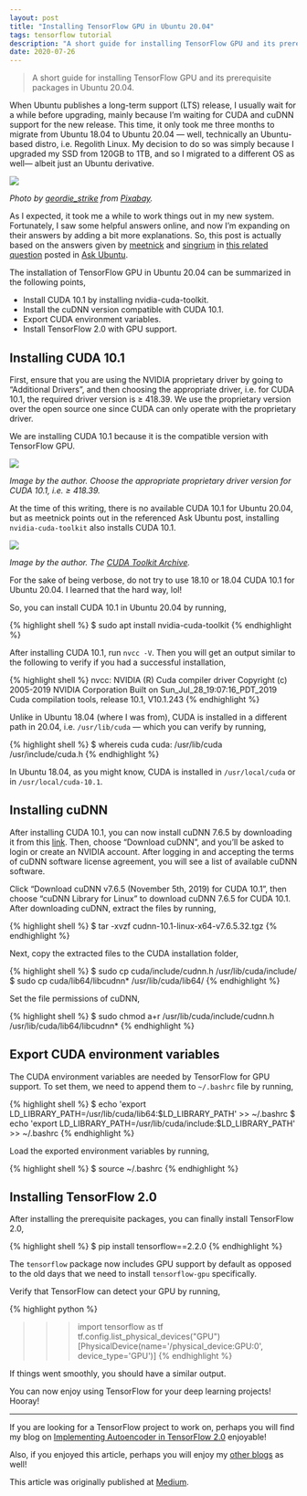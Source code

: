 ```yaml
---
layout: post
title: "Installing TensorFlow GPU in Ubuntu 20.04"
tags: tensorflow tutorial
description: "A short guide for installing TensorFlow GPU and its prerequisite packages in Ubuntu 20.04."
date: 2020-07-26
---
```


> A short guide for installing TensorFlow GPU and its prerequisite packages in Ubuntu 20.04.

When Ubuntu publishes a long-term support (LTS) release, I usually wait for a while before upgrading, mainly because I’m waiting for CUDA and cuDNN support for the new release. This time, it only took me three months to migrate from Ubuntu 18.04 to Ubuntu 20.04 — well, technically an Ubuntu-based distro, i.e. Regolith Linux. My decision to do so was simply because I upgraded my SSD from 120GB to 1TB, and so I migrated to a different OS as well— albeit just an Ubuntu derivative.

![](https://miro.medium.com/max/875/0*BZ9WK2GGWWHa0g32.jpg)

*Photo by [geordie_strike](https://pixabay.com/users/geordie_strike-17222189/) from [Pixabay](https://pixabay.com/photos/laptop-computer-business-tech-5421966/).*

As I expected, it took me a while to work things out in my new system. Fortunately, I saw some helpful answers online, and now I’m expanding on their answers by adding a bit more explanations. So, this post is actually based on the answers given by [meetnick](https://askubuntu.com/users/263979/meetnick) and [singrium](https://askubuntu.com/users/822295/singrium) in [this related question](https://askubuntu.com/questions/1230645/when-is-cuda-gonna-be-released-for-ubuntu-20-04) posted in [Ask Ubuntu](https://askubuntu.com/).

The installation of TensorFlow GPU in Ubuntu 20.04 can be summarized in the following points,
* Install CUDA 10.1 by installing nvidia-cuda-toolkit.
* Install the cuDNN version compatible with CUDA 10.1.
* Export CUDA environment variables.
* Install TensorFlow 2.0 with GPU support.

## Installing CUDA 10.1
First, ensure that you are using the NVIDIA proprietary driver by going to “Additional Drivers”, and then choosing the appropriate driver, i.e. for CUDA 10.1, the required driver version is ≥ 418.39. We use the proprietary version over the open source one since CUDA can only operate with the proprietary driver.

We are installing CUDA 10.1 because it is the compatible version with TensorFlow GPU.

![](https://miro.medium.com/max/875/0*M-eE2LPKX5trA4Hx.png)

*Image by the author. Choose the appropriate proprietary driver version for CUDA 10.1, i.e. ≥ 418.39.*

At the time of this writing, there is no available CUDA 10.1 for Ubuntu 20.04, but as meetnick points out in the referenced Ask Ubuntu post, installing `nvidia-cuda-toolkit` also installs CUDA 10.1.

![](https://miro.medium.com/max/875/1*mo5sI-Ek02Q9j42EnmhhWQ.png)

*Image by the author. The [CUDA Toolkit Archive](https://developer.nvidia.com/cuda-10.1-download-archive-base?target_os=Linux&target_arch=x86_64&target_distro=Ubuntu).*

For the sake of being verbose, do not try to use 18.10 or 18.04 CUDA 10.1 for Ubuntu 20.04. I learned that the hard way, lol!

So, you can install CUDA 10.1 in Ubuntu 20.04 by running,

{% highlight shell %}
$ sudo apt install nvidia-cuda-toolkit
{% endhighlight %}

After installing CUDA 10.1, run `nvcc -V`. Then you will get an output similar to the following to verify if you had a successful installation,

{% highlight shell %}
nvcc: NVIDIA (R) Cuda compiler driver
Copyright (c) 2005-2019 NVIDIA Corporation
Built on Sun_Jul_28_19:07:16_PDT_2019
Cuda compilation tools, release 10.1, V10.1.243
{% endhighlight %}

Unlike in Ubuntu 18.04 (where I was from), CUDA is installed in a different path in 20.04, i.e. `/usr/lib/cuda` — which you can verify by running,

{% highlight shell %}
$ whereis cuda
cuda: /usr/lib/cuda /usr/include/cuda.h
{% endhighlight %}

In Ubuntu 18.04, as you might know, CUDA is installed in `/usr/local/cuda` or in `/usr/local/cuda-10.1`.

## Installing cuDNN

After installing CUDA 10.1, you can now install cuDNN 7.6.5 by downloading it from this [link](https://developer.nvidia.com/rdp/form/cudnn-download-survey). Then, choose “Download cuDNN”, and you’ll be asked to login or create an NVIDIA account. After logging in and accepting the terms of cuDNN software license agreement, you will see a list of available cuDNN software.

Click “Download cuDNN v7.6.5 (November 5th, 2019) for CUDA 10.1”, then choose “cuDNN Library for Linux” to download cuDNN 7.6.5 for CUDA 10.1. After downloading cuDNN, extract the files by running,

{% highlight shell %}
$ tar -xvzf cudnn-10.1-linux-x64-v7.6.5.32.tgz
{% endhighlight %}

Next, copy the extracted files to the CUDA installation folder,

{% highlight shell %}
$ sudo cp cuda/include/cudnn.h /usr/lib/cuda/include/
$ sudo cp cuda/lib64/libcudnn* /usr/lib/cuda/lib64/
{% endhighlight %}

Set the file permissions of cuDNN,

{% highlight shell %}
$ sudo chmod a+r /usr/lib/cuda/include/cudnn.h
/usr/lib/cuda/lib64/libcudnn*
{% endhighlight %}

## Export CUDA environment variables


The CUDA environment variables are needed by TensorFlow for GPU support. To set them, we need to append them to `~/.bashrc` file by running,

{% highlight shell %}
$ echo 'export LD_LIBRARY_PATH=/usr/lib/cuda/lib64:$LD_LIBRARY_PATH' >> ~/.bashrc
$ echo 'export LD_LIBRARY_PATH=/usr/lib/cuda/include:$LD_LIBRARY_PATH' >> ~/.bashrc
{% endhighlight %}

Load the exported environment variables by running,

{% highlight shell %}
$ source ~/.bashrc
{% endhighlight %}

## Installing TensorFlow 2.0

After installing the prerequisite packages, you can finally install TensorFlow 2.0,

{% highlight shell %}
$ pip install tensorflow==2.2.0
{% endhighlight %}

The `tensorflow` package now includes GPU support by default as opposed to the old days that we need to install `tensorflow-gpu` specifically.

Verify that TensorFlow can detect your GPU by running,

{% highlight python %}
>>> import tensorflow as tf
>>> tf.config.list_physical_devices("GPU")
[PhysicalDevice(name='/physical_device:GPU:0', device_type='GPU')]
{% endhighlight %}

If things went smoothly, you should have a similar output.

You can now enjoy using TensorFlow for your deep learning projects! Hooray!

---

If you are looking for a TensorFlow project to work on, perhaps you will find my blog on [Implementing Autoencoder in TensorFlow 2.0](https://afagarap.github.io/2019/03/20/implementing-autoencoder-in-tensorflow-2.0.html) enjoyable!

Also, if you enjoyed this article, perhaps you will enjoy my [other blogs](https://medium.com/@afagarap) as well!

This article was originally published at [Medium](https://towardsdatascience.com/installing-tensorflow-gpu-in-ubuntu-20-04-4ee3ca4cb75d).

